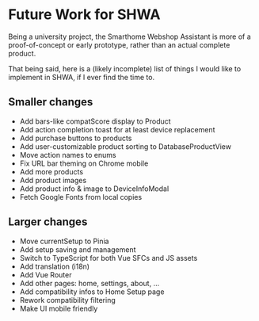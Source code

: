 # Future Work for SHWA

Being a university project, the Smarthome Webshop Assistant is more of a proof-of-concept or early prototype, rather than an actual complete product.

That being said, here is a (likely incomplete) list of things I would like to implement in SHWA, if I ever find the time to.

## Smaller changes

- Add bars-like compatScore display to Product
- Add action completion toast for at least device replacement
- Add purchase buttons to products
- Add user-customizable product sorting to DatabaseProductView
- Move action names to enums
- Fix URL bar theming on Chrome mobile
- Add more products
- Add product images
- Add product info & image to DeviceInfoModal
- Fetch Google Fonts from local copies

## Larger changes

- Move currentSetup to Pinia
- Add setup saving and management
- Switch to TypeScript for both Vue SFCs and JS assets
- Add translation (i18n)
- Add Vue Router
- Add other pages: home, settings, about, ...
- Add compatibility infos to Home Setup page
- Rework compatibility filtering
- Make UI mobile friendly
